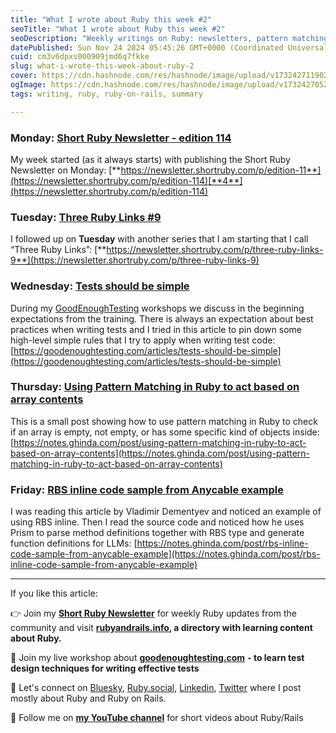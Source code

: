 ```yaml
---
title: "What I wrote about Ruby this week #2"
seoTitle: "What I wrote about Ruby this week #2"
seoDescription: "Weekly writings on Ruby: newsletters, pattern matching, best practices in testing, and more"
datePublished: Sun Nov 24 2024 05:45:26 GMT+0000 (Coordinated Universal Time)
cuid: cm3v6dpxs000909jmd6q7fkke
slug: what-i-wrote-this-week-about-ruby-2
cover: https://cdn.hashnode.com/res/hashnode/image/upload/v1732427119023/dcb0b1c1-c004-4f03-859c-1948e700bbb6.png
ogImage: https://cdn.hashnode.com/res/hashnode/image/upload/v1732427052556/58d7d666-a811-442e-961a-a57464e81519.png
tags: writing, ruby, ruby-on-rails, summary

---
```


### Monday: [Short Ruby Newsletter - edition 114](https://newsletter.shortruby.com/p/edition-114)

My week started (as it always starts) with publishing the Short Ruby Newsletter on Monday: [**https://newsletter.shortruby.com/p/edition-11**](https://newsletter.shortruby.com/p/edition-114)[**4**](https://newsletter.shortruby.com/p/edition-114)

### Tuesday: [Three Ruby Links #9](https://newsletter.shortruby.com/p/three-ruby-links-9)

I followed up on **Tuesday** with another series that I am starting that I call “Three Ruby Links”: [**https://newsletter.shortruby.com/p/three-ruby-links-9**](https://newsletter.shortruby.com/p/three-ruby-links-9)

### Wednesday: [Tests should be simple](https://goodenoughtesting.com/articles/tests-should-be-simple)

During my [GoodEnoughTesting](https://goodenoughtesting.com) workshops we discuss in the beginning expectations from the training. There is always an expectation about best practices when writing tests and I tried in this article to pin down some high-level simple rules that I try to apply when writing test code: [https://goodenoughtesting.com/articles/tests-should-be-simple](https://goodenoughtesting.com/articles/tests-should-be-simple)

### Thursday: [Using Pattern Matching in Ruby to act based on array contents](https://notes.ghinda.com/post/using-pattern-matching-in-ruby-to-act-based-on-array-contents)

This is a small post showing how to use pattern matching in Ruby to check if an array is empty, not empty, or has some specific kind of objects inside: [https://notes.ghinda.com/post/using-pattern-matching-in-ruby-to-act-based-on-array-contents](https://notes.ghinda.com/post/using-pattern-matching-in-ruby-to-act-based-on-array-contents)

### Friday: [RBS inline code sample from Anycable example](https://notes.ghinda.com/post/rbs-inline-code-sample-from-anycable-example)

I was reading this article by Vladimir Dementyev and noticed an example of using RBS inline. Then I read the source code and noticed how he uses Prism to parse method definitions together with RBS type and generate function definitions for LLMs: [https://notes.ghinda.com/post/rbs-inline-code-sample-from-anycable-example](https://notes.ghinda.com/post/rbs-inline-code-sample-from-anycable-example)

---

If you like this article:

👉 Join my [**Short Ruby Newsletter**](https://newsletter.shortruby.com/) for weekly Ruby updates from the community and visit [**rubyandrails.info**](http://rubyandrails.info/)**, a directory with learning content about Ruby.**

👐 Join my live workshop about [**goodenoughtesting.com**](http://goodenoughtesting.com/) **\- to learn test design techniques for writing effective tests**

🤝 Let's connect on [Bluesky](https://bsky.app/profile/lucianghinda.com), [Ruby.social](http://ruby.social/), [Linkedin](https://linkedin.com/in/lucianghinda), [Twitter](https://x.com/lucianghinda) where I post mostly about Ruby and Ruby on Rails.

🎥 Follow me on [**my YouTube channel**](https://www.youtube.com/@shortruby) for short videos about Ruby/Rails